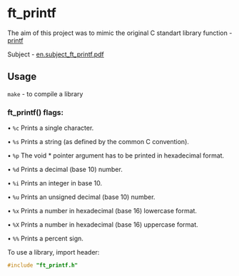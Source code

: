 # ft_printf

The aim of this project was to mimic the original C standart library function - [printf](https://en.wikipedia.org/wiki/Printf)

Subject - [en.subject_ft_printf.pdf](https://github.com/user-attachments/files/18694722/en.subject_ft_printf.pdf)

## Usage

``make`` - to compile a library

### ft_printf() flags:

• ``%c`` Prints a single character.

• ``%s`` Prints a string (as defined by the common C convention).

• ``%p`` The void * pointer argument has to be printed in hexadecimal format.

• ``%d`` Prints a decimal (base 10) number.

• ``%i`` Prints an integer in base 10.

• ``%u`` Prints an unsigned decimal (base 10) number.

• ``%x`` Prints a number in hexadecimal (base 16) lowercase format.

• ``%X`` Prints a number in hexadecimal (base 16) uppercase format.

• ``%%`` Prints a percent sign.

To use a library, import header:

```C
#include "ft_printf.h"
```

